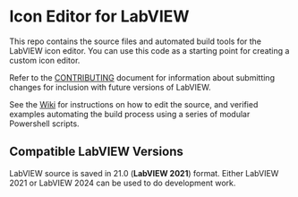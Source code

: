 # Icon Editor for LabVIEW #

This repo contains the source files and automated build tools for the LabVIEW icon editor.
You can use this code as a starting point for creating a custom icon editor. 

Refer to the [CONTRIBUTING](CONTRIBUTING.md) document for information about submitting changes for inclusion with future versions of LabVIEW.

See the [Wiki](https://github.com/ni/labview-icon-editor/wiki) for instructions on how to edit the source, and verified examples automating the build process using a series of modular Powershell scripts.

## Compatible LabVIEW Versions

LabVIEW source is saved in 21.0 (__LabVIEW 2021__) format. Either LabVIEW 2021 or LabVIEW 2024 can be used to do development work.

